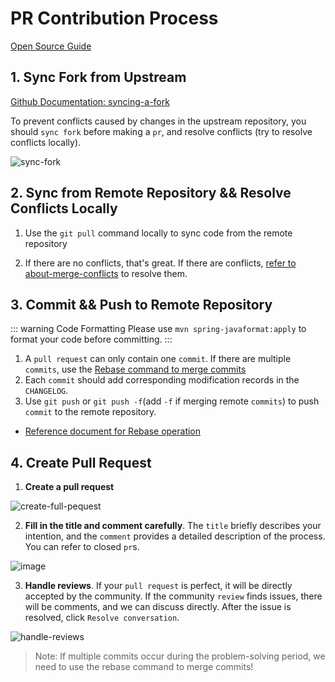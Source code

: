 # PR Contribution Process
[Open Source Guide](https://docs.github.com/pull-requests)

## 1. Sync Fork from Upstream

[Github Documentation: syncing-a-fork](https://docs.github.com/pull-requests/collaborating-with-pull-requests/working-with-forks/syncing-a-fork)

To prevent conflicts caused by changes in the upstream repository, you should `sync fork` before making a `pr`, and resolve conflicts (try to resolve conflicts locally).

![sync-fork](/assets/sync-fork.png)

## 2. Sync from Remote Repository && Resolve Conflicts Locally
1. Use the `git pull` command locally to sync code from the remote repository

2. If there are no conflicts, that's great. If there are conflicts, [refer to about-merge-conflicts](https://docs.github.com/pull-requests/collaborating-with-pull-requests/addressing-merge-conflicts/about-merge-conflicts) to resolve them.

## 3. Commit && Push to Remote Repository

::: warning Code Formatting
Please use `mvn spring-javaformat:apply` to format your code before committing.
:::

1. A `pull request` can only contain one `commit`. If there are multiple `commits`, use the [Rebase command to merge commits](community/rebase-option.md)
2. Each `commit` should add corresponding modification records in the `CHANGELOG`.
3. Use `git push` or `git push -f`(add `-f` if merging remote `commits`) to push `commit` to the remote repository.

- [Reference document for Rebase operation](community/rebase-option)

## 4. Create Pull Request

1. **Create a pull request**

![create-full-pequest](/assets/create-full-pequest.png)

2. **Fill in the title and comment carefully**. The `title` briefly describes your intention, and the `comment` provides a detailed description of the process. You can refer to closed `pr`s.

![image](/assets/pr.png)

3. **Handle reviews**. If your `pull request` is perfect, it will be directly accepted by the community. If the community `review` finds issues, there will be comments, and we can discuss directly. After the issue is resolved, click `Resolve conversation`.

![handle-reviews](/assets/handle-reviews.png)

> Note: If multiple commits occur during the problem-solving period, we need to use the rebase command to merge commits!